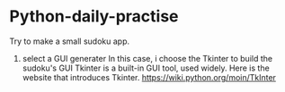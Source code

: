 # Python-daily-practise
Try to make a small sudoku app.
1. select a GUI generater
In this case, i choose the Tkinter to build the sudoku's GUI
Tkinter is a built-in GUI tool, used widely. Here is the website that introduces Tkinter. https://wiki.python.org/moin/TkInter



